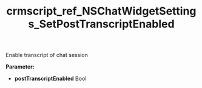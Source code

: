 ﻿---
title: crmscript_ref_NSChatWidgetSettings_SetPostTranscriptEnabled
description: NSChatWidgetSettings.SetPostTranscriptEnabled(Bool postTranscriptEnabled)
intellisense: NSChatWidgetSettings.SetPostTranscriptEnabled
keywords: NSChatWidgetSettings, GetPostTranscriptEnabled
so.topic: reference
---

Enable transcript of chat session

**Parameter:** 
 - **postTranscriptEnabled** Bool

